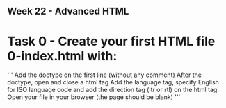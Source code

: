 ## Week 22 - Advanced HTML
# Task 0 - Create your first HTML file 0-index.html with:

'''
Add the doctype on the first line (without any comment)
After the doctype, open and close a html tag
Add the language tag, specify English for ISO language code and add the direction tag (ltr or rtl) on the html tag.
Open your file in your browser (the page should be blank)
'''
